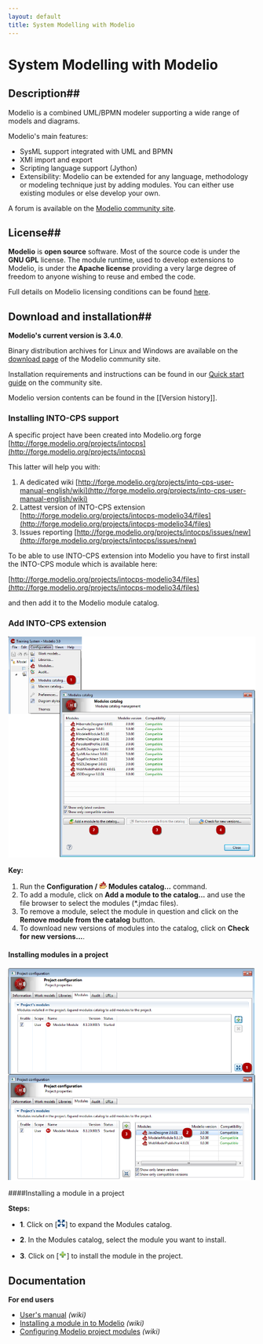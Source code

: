 ```yaml
---
layout: default
title: System Modelling with Modelio
---
```





# System Modelling with Modelio

## Description##

Modelio is a combined UML/BPMN modeler supporting a wide range of models and diagrams.

Modelio's main features:

* SysML support integrated with UML and BPMN
* XMI import and export
* Scripting language support (Jython)
* Extensibility: Modelio can be extended for any language, methodology or modeling technique just by adding modules. You can either use existing modules or else develop your own.


A forum is available on the [Modelio community site](http://www.modelio.org/forum/index.html).

## License##
**Modelio** is **open source** software. Most of the source code is under the **GNU GPL** license. The module runtime, used to develop extensions to Modelio, is under the **Apache license** providing a very large degree of freedom to anyone wishing to reuse and embed the code.

Full details on Modelio licensing conditions can be found [here](http://www.modelio.org/about-modelio/license.html).

## Download and installation##

**Modelio's current version is 3.4.0**.

Binary distribution archives for Linux and Windows are available on the [download page](http://www.modelio.org/downloads/download-modelio.html) of the Modelio community site.

Installation requirements and instructions can be found in our [Quick start guide](http://www.modelio.org/documentation/installation.html) on the community site.

Modelio version contents can be found in the [[Version history]].

### Installing INTO-CPS support

A specific project have been created into Modelio.org forge [http://forge.modelio.org/projects/intocps](http://forge.modelio.org/projects/intocps)

This latter will help you with:
1. A dedicated wiki  [http://forge.modelio.org/projects/into-cps-user-manual-english/wiki](http://forge.modelio.org/projects/into-cps-user-manual-english/wiki)
2. Lattest version of INTO-CPS extension [http://forge.modelio.org/projects/intocps-modelio34/files](http://forge.modelio.org/projects/intocps-modelio34/files)
3. Issues reporting [http://forge.modelio.org/projects/intocps/issues/new](http://forge.modelio.org/projects/intocps/issues/new)

To be able to use INTO-CPS extension into Modelio you have to first install the INTO-CPS module which is available here:

[http://forge.modelio.org/projects/intocps-modelio34/files](http://forge.modelio.org/projects/intocps-modelio34/files)

and then add it to the Modelio module catalog.

### Add INTO-CPS extension

![1]

**Key:**

1. Run the **Configuration / ![2] Modules catalog...** command.
2. To add a module, click on **Add a module to the catalog...** and use the file browser to select the modules (*.jmdac files).
3. To remove a module, select the module in question and click on the **Remove module from the catalog** button.
4. To download new versions of modules into the catalog, click on **Check for new versions...**.

#### Installing modules in a project

![3]

####Installing a module in a project

**Steps:**

* **1**. Click on [![4]] to expand the Modules catalog.
* **2**. In the Modules catalog, select the module you want to install.
* **3**. Click on [![5]] to install the module in the project.

   [1]: module_catalog.png
   [2]: modulecatalog.png
   [3]: en-installingmodules.png
   [4]: maximize.png
   [5]: add.png

## Documentation

**For end users**

* [User's manual](http://forge.modelio.org/projects/modelio3-usermanual-english-300/wiki) *(wiki)*
* [Installing a module in to Modelio](http://forge.modelio.org/projects/modelio3-usermanual-english-330/wiki/Modeler-_modeler_modelio_settings_modules_catalog) *(wiki)*
* [Configuring Modelio project modules](http://forge.modelio.org/projects/modelio3-usermanual-english-330/wiki/Modeler-_modeler_managing_projects_configuring_project_modules) *(wiki)*
